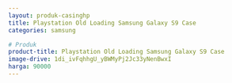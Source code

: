 ```yaml
---
layout: produk-casinghp
title: Playstation Old Loading Samsung Galaxy S9 Case
categories: samsung

# Produk
product-title: Playstation Old Loading Samsung Galaxy S9 Case
image-drive: 1di_ivFqhhgU_yBWMyPj2Jc33yNenBwxI
harga: 90000
---
```


